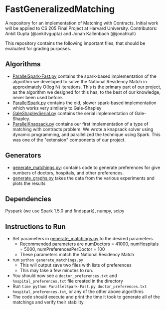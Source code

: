 # FastGeneralizedMatching
A repository for an implementation of Matching with Contracts. Initial work will be applied to CS 205 Final Project at Harvard University.
Contributors: Ankit Gupta (@ankitvgupta) and Jonah Kallenbach (@jonahkall)


This repository contains the following important files, that should be evaluated for grading purposes.

## Algorithms
- [ParallelSpark-Fast.py](ParallelSpark-Fast.py) contains the spark-based implementation of the algorithm we developed to solve the National Residency Match in approximately O(log N) iterations. This is the primary part of our project, as the algorithm we designed for this has, to the best of our knowledge, never been used before.
- [ParallelSpark.py](ParallelSpark.py) contains the old, slower spark-based implementation which works very similarly to Gale-Shapley
- [GaleShapleySerial.py](GaleShapleySerial.py) contains the serial implementation of Gale-Shapley.
- [ParallelKnapsack.py](ParallelKnapsack.py) contains our first implementation of a type of matching with contracts problem. We wrote a knapsack solver using dynamic programming, and parallelized the technique using Spark. This was one of the "extension" components of our project.

## Generators
- [generate_matchings.py](generate_matchings.py): contains code to generate preferences for give numbers of doctors, hospitals, and other preferences.
- [generate_graphs.py](generate_graphs.py) takes the data from the various experiments and plots the results

## Dependencies
Pyspark (we use Spark 1.5.0 and findspark), numpy, scipy

## Instructions to Run
- Set parameters in [generate_matchings.py](generate_matchings.py) to the desired parameters. 
    - Recommended parameters are numDoctors = 41000, numHospitals = 5000, numPreferencesPerDoctor = 100
    - These parameters match the National Residency Match
- run `python generate_matchings.py`
    - This will output save two files with lists of preferences
    - This may take a few minutes to run.
- You should now see a `doctor_preferences.txt` and `hospital_preferences.txt` file created in the directory
- Run `time python ParallelSpark-Fast.py doctor_preferences.txt hospital_preferences.txt`, or any of the other above algorithms
- The code should execute and print the time it took to generate all of the matchings and verify their stability.
